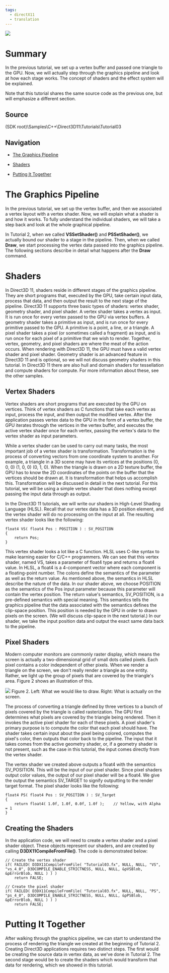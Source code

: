 ```yaml
---
tags:
  - directX11
  - translation
---
```


![](d3d10_Tutorial03.jpg)

# Summary

In the previous tutorial, we set up a vertex buffer and passed one triangle to the GPU. Now, we will actually step through the graphics pipeline and look at how each stage works. The concept of shaders and the effect system will be explained.

Note that this tutorial shares the same source code as the previous one, but will emphasize a different section.

## Source

(SDK root)\Samples\C++\Direct3D11\Tutorials\Tutorial03

## Navigation

- [The Graphics Pipeline](d3d11_Tutorial_03.htm#The_Graphics_Pipeline)
    
- [Shaders](d3d11_Tutorial_03.htm#Shaders)
    
- [Putting It Together](d3d11_Tutorial_03.htm#Putting_It_Together)
    

# The Graphics Pipeline

In the previous tutorial, we set up the vertex buffer, and then we associated a vertex layout with a vertex shader. Now, we will explain what a shader is and how it works. To fully understand the individual shaders, we will take a step back and look at the whole graphical pipeline.

In Tutorial 2, when we called **VSSetShader()** and **PSSetShader()**, we actually bound our shader to a stage in the pipeline. Then, when we called **Draw**, we start processing the vertex data passed into the graphics pipeline. The following sections describe in detail what happens after the **Draw** command.

# Shaders

In Direct3D 11, shaders reside in different stages of the graphics pipeline. They are short programs that, executed by the GPU, take certain input data, process that data, and then output the result to the next stage of the pipeline. Direct3D 11 supports three basic types of shaders: vertex shader, geometry shader, and pixel shader. A vertex shader takes a vertex as input. It is run once for every vertex passed to the GPU via vertex buffers. A geometry shader takes a primitive as input, and is run once for every primitive passed to the GPU. A primitive is a point, a line, or a triangle. A pixel shader takes a pixel (or sometimes called a fragment) as input, and is run once for each pixel of a primitive that we wish to render. Together, vertex, geometry, and pixel shaders are where the meat of the action occurs. When rendering with Direct3D 11, the GPU must have a valid vertex shader and pixel shader. Geometry shader is an advanced feature in Direct3D 11 and is optional, so we will not discuss geometry shaders in this tutorial. In Direct3D 11 there are also hull and domain shaders for tessellation and compute shaders for compute. For more information about these, see the other samples.

## Vertex Shaders

Vertex shaders are short programs that are executed by the GPU on vertices. Think of vertex shaders as C functions that take each vertex as input, process the input, and then output the modified vertex. After the application passes vertex data to the GPU in the form of a vertex buffer, the GPU iterates through the vertices in the vertex buffer, and executes the active vertex shader once for each vertex, passing the vertex's data to the vertex shader as input parameters.

While a vertex shader can be used to carry out many tasks, the most important job of a vertex shader is transformation. Transformation is the process of converting vectors from one coordinate system to another. For example, a triangle in a 3D scene may have its vertices at the positions (0, 0, 0) (1, 0, 0) (0, 1, 0). When the triangle is drawn on a 2D texture buffer, the GPU has to know the 2D coordinates of the points on the buffer that the vertices should be drawn at. It is transformation that helps us accomplish this. Transformation will be discussed in detail in the next tutorial. For this tutorial, we will be using a simple vertex shader that does nothing except passing the input data through as output.

In the Direct3D 11 tutorials, we will write our shaders in High-Level Shading Language (HLSL). Recall that our vertex data has a 3D position element, and the vertex shader will do no processing on the input at all. The resulting vertex shader looks like the following:

    float4 VS( float4 Pos : POSITION ) : SV_POSITION
    {
        return Pos;
    }

This vertex shader looks a lot like a C function. HLSL uses C-like syntax to make learning easier for C/C++ programmers. We can see that this vertex shader, named VS, takes a parameter of float4 type and returns a float4 value. In HLSL, a float4 is a 4-component vector where each component is a floating-point number. The colons define the semantics of the parameter as well as the return value. As mentioned above, the semantics in HLSL describe the nature of the data. In our shader above, we choose POSITION as the semantics of the Pos input parameter because this parameter will contain the vertex position. The return value's semantics, SV_POSITION, is a pre-defined semantics with special meaning. This semantics tells the graphics pipeline that the data associated with the semantics defines the clip-space position. This position is needed by the GPU in order to drawn pixels on the screen. (We will discuss clip-space in the next tutorial.) In our shader, we take the input position data and output the exact same data back to the pipeline.

## Pixel Shaders

Modern computer monitors are commonly raster display, which means the screen is actually a two-dimensional grid of small dots called pixels. Each pixel contains a color independent of other pixels. When we render a triangle on the screen, we don't really render a triangle as one entity. Rather, we light up the group of pixels that are covered by the triangle's area. Figure 2 shows an illustration of this.

![](d3d10_Tutorial03_Figure2_Rasterization.png) Figure 2. Left: What we would like to draw. Right: What is actually on the screen.

The process of converting a triangle defined by three vertices to a bunch of pixels covered by the triangle is called rasterization. The GPU first determines what pixels are covered by the triangle being rendered. Then it invokes the active pixel shader for each of these pixels. A pixel shader's primary purpose is to compute the color that each pixel should have. The shader takes certain input about the pixel being colored, computes the pixel's color, then outputs that color back to the pipeline. The input that it takes comes from the active geometry shader, or, if a geometry shader is not present, such as the case in this tutorial, the input comes directly from the vertex shader.

The vertex shader we created above outputs a float4 with the semantics SV_POSITION. This will be the input of our pixel shader. Since pixel shaders output color values, the output of our pixel shader will be a float4. We give the output the semantics SV_TARGET to signify outputting to the render target format. The pixel shader looks like the following:

    float4 PS( float4 Pos : SV_POSITION ) : SV_Target
    {
        return float4( 1.0f, 1.0f, 0.0f, 1.0f );    // Yellow, with Alpha = 1
    }

## Creating the Shaders

In the application code, we will need to create a vertex shader and a pixel shader object. These objects represent our shaders, and are created by calling **D3DX11CompileFromFile()**. The code is demonstrated below:

  
    // Create the vertex shader
    if( FAILED( D3DX11CompileFromFile( "Tutorial03.fx", NULL, NULL, "VS", "vs_4_0", D3DCOMPILE_ENABLE_STRICTNESS, NULL, NULL, &pVSBlob, &pErrorBlob, NULL ) ) )
        return FALSE;

    // Create the pixel shader
    if( FAILED( D3DX11CompileFromFile( "Tutorial03.fx", NULL, NULL, "PS", "ps_4_0", D3DCOMPILE_ENABLE_STRICTNESS, NULL, NULL, &pPSBlob, &pErrorBlob, NULL ) ) )
        return FALSE;

# Putting It Together

After walking through the graphics pipeline, we can start to understand the process of rendering the triangle we created at the beginning of Tutorial 2. Creating Direct3D applications requires two distinct steps. The first would be creating the source data in vertex data, as we've done in Tutorial 2. The second stage would be to create the shaders which would transform that data for rendering, which we showed in this tutorial.